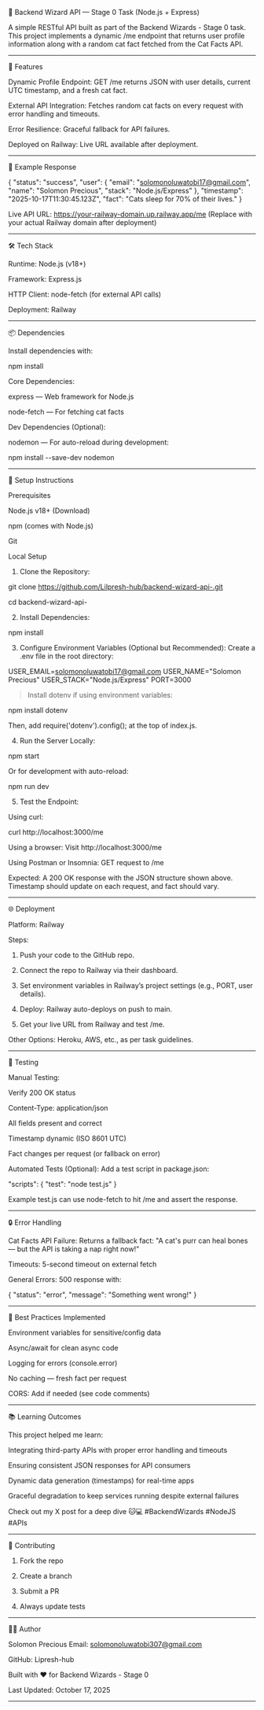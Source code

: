 

🚀 Backend Wizard API — Stage 0 Task (Node.js + Express)






A simple RESTful API built as part of the Backend Wizards - Stage 0 task. This project implements a dynamic /me endpoint that returns user profile information along with a random cat fact fetched from the Cat Facts API.


---

🚀 Features

Dynamic Profile Endpoint: GET /me returns JSON with user details, current UTC timestamp, and a fresh cat fact.

External API Integration: Fetches random cat facts on every request with error handling and timeouts.

Error Resilience: Graceful fallback for API failures.

Deployed on Railway: Live URL available after deployment.



---

📄 Example Response

{
  "status": "success",
  "user": {
    "email": "solomonoluwatobi17@gmail.com",
    "name": "Solomon Precious",
    "stack": "Node.js/Express"
  },
  "timestamp": "2025-10-17T11:30:45.123Z",
  "fact": "Cats sleep for 70% of their lives."
}

Live API URL: https://your-railway-domain.up.railway.app/me
(Replace with your actual Railway domain after deployment)


---

🛠️ Tech Stack

Runtime: Node.js (v18+)

Framework: Express.js

HTTP Client: node-fetch (for external API calls)

Deployment: Railway



---

📦 Dependencies

Install dependencies with:

npm install

Core Dependencies:

express — Web framework for Node.js

node-fetch — For fetching cat facts


Dev Dependencies (Optional):

nodemon — For auto-reload during development:


npm install --save-dev nodemon


---

🔧 Setup Instructions

Prerequisites

Node.js v18+ (Download)

npm (comes with Node.js)

Git


Local Setup

1. Clone the Repository:



git clone https://github.com/Lilpresh-hub/backend-wizard-api-.git

cd backend-wizard-api-

2. Install Dependencies:



npm install

3. Configure Environment Variables (Optional but Recommended):
Create a .env file in the root directory:



USER_EMAIL=solomonoluwatobi17@gmail.com
USER_NAME="Solomon Precious"
USER_STACK="Node.js/Express"
PORT=3000

> Install dotenv if using environment variables:



npm install dotenv

Then, add require('dotenv').config(); at the top of index.js.

4. Run the Server Locally:



npm start

Or for development with auto-reload:

npm run dev

5. Test the Endpoint:



Using curl:


curl http://localhost:3000/me

Using a browser: Visit http://localhost:3000/me

Using Postman or Insomnia: GET request to /me


Expected: A 200 OK response with the JSON structure shown above. Timestamp should update on each request, and fact should vary.


---

🌐 Deployment

Platform: Railway

Steps:

1. Push your code to the GitHub repo.


2. Connect the repo to Railway via their dashboard.


3. Set environment variables in Railway’s project settings (e.g., PORT, user details).


4. Deploy: Railway auto-deploys on push to main.


5. Get your live URL from Railway and test /me.



Other Options: Heroku, AWS, etc., as per task guidelines.


---

🧪 Testing

Manual Testing:

Verify 200 OK status

Content-Type: application/json

All fields present and correct

Timestamp dynamic (ISO 8601 UTC)

Fact changes per request (or fallback on error)


Automated Tests (Optional):
Add a test script in package.json:

"scripts": {
  "test": "node test.js"
}

Example test.js can use node-fetch to hit /me and assert the response.


---

🔒 Error Handling

Cat Facts API Failure: Returns a fallback fact:
"A cat's purr can heal bones — but the API is taking a nap right now!"

Timeouts: 5-second timeout on external fetch

General Errors: 500 response with:


{ "status": "error", "message": "Something went wrong!" }


---

📝 Best Practices Implemented

Environment variables for sensitive/config data

Async/await for clean async code

Logging for errors (console.error)

No caching — fresh fact per request

CORS: Add if needed (see code comments)



---

📚 Learning Outcomes

This project helped me learn:

Integrating third-party APIs with proper error handling and timeouts

Ensuring consistent JSON responses for API consumers

Dynamic data generation (timestamps) for real-time apps

Graceful degradation to keep services running despite external failures


Check out my X post for a deep dive 🐱💻 #BackendWizards #NodeJS #APIs


---

🤝 Contributing

1. Fork the repo


2. Create a branch


3. Submit a PR


4. Always update tests




---

👨‍💻 Author

Solomon Precious
Email: solomonoluwatobi307@gmail.com

GitHub: Lipresh-hub

Built with ❤️ for Backend Wizards - Stage 0

Last Updated: October 17, 2025


---
